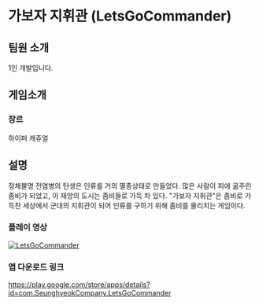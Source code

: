  # 가보자 지휘관 (LetsGoCommander)
## 팀원 소개
1인 개발입니다.
## 게임소개
### 장르
하이퍼 캐쥬얼
## 설명
정체불명 전염병의 탄생은 인류를 거의 멸종상태로 만들었다. 많은 사람이 피에 굶주린 좀비가 되었고, 이 재앙의 도시는 좀비들로 가득 차 있다. "가보자 지휘관"은 좀비로 가득찬 세상에서 군대의 지휘관이 되어 인류를 구하기 위해 좀비를 물리치는 게임이다.
### 플레이 영상
[![LetsGoCommander](http://img.youtube.com/vi/md2vUQ_n9TA/0.jpg)](https://youtu.be/md2vUQ_n9TA?t=0s)
### 앱 다운로드 링크
https://play.google.com/store/apps/details?id=com.SeunghyeokCompany.LetsGoCommander

